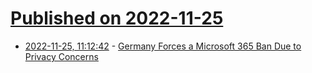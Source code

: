 # [Published on 2022-11-25](index.md)

* [2022-11-25, 11:12:42](https://news.ycombinator.com/item?id=33741300) - [Germany Forces a Microsoft 365 Ban Due to Privacy Concerns](https://bestofprivacy.com/eu/germany-forces-a-microsoft-365-ban-due-to-privacy-concerns/)
